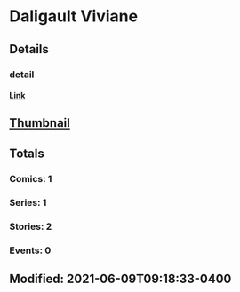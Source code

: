 # Daligault  Viviane 
## Details
### detail
#### [Link](http://marvel.com/comics/creators/14049/daligault_viviane?utm_campaign=apiRef&utm_source=225578a89fc76f3d20fbffda5d17a88d)
## [Thumbnail](http://i.annihil.us/u/prod/marvel/i/mg/b/40/image_not_available.jpg)
## Totals
### Comics: 1
### Series: 1
### Stories: 2
### Events: 0
## Modified: 2021-06-09T09:18:33-0400